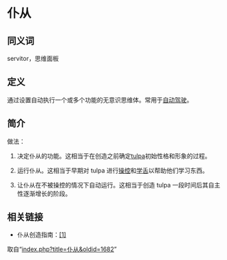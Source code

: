 <!-- Source: 仆从 -->

# 仆从

## 同义词

servitor，思维面板

## 定义

通过设置自动执行一个或多个功能的无意识思维体。常用于[自动驾驶](%E8%87%AA%E5%8A%A8%E9%A9%BE%E9%A9%B6)。

## 简介

做法：

1. 决定仆从的功能。这相当于在创造之前确定[tulpa](Tulpa)初始性格和形象的过程。

2. 运行仆从。这相当于早期对 tulpa 进行[操控](%E6%93%8D%E6%8E%A7)和[学舌](%E5%AD%A6%E8%88%8C)以帮助他们学习东西。

3. 让仆从在不被操控的情况下自动运行。这相当于创造 tulpa 一段时间后其自主性逐渐增长的阶段。

## 相关链接

- 仆从创造指南：[[1]](https://community.tulpa.info/topic/8694-servitor-creation-guide/#comment-115576)

取自“[index.php?title=仆从&oldid=1682](index.php?title=%E4%BB%86%E4%BB%8E&oldid=1682)”
